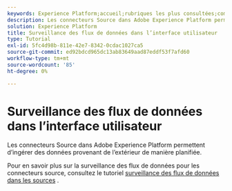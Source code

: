 ```yaml
---
keywords: Experience Platform;accueil;rubriques les plus consultées;comptes de contrôle;flux de données de surveillance;flux de données
description: Les connecteurs Source dans Adobe Experience Platform permettent d’ingérer des données provenant de l’extérieur de manière planifiée. Ce tutoriel décrit les étapes à suivre pour afficher les flux de données existants à partir de l’espace de travail Sources .
solution: Experience Platform
title: Surveillance des flux de données dans l’interface utilisateur
type: Tutorial
exl-id: 5fc4d98b-811e-42e7-8342-0cdac1027ca5
source-git-commit: ed92bdcd965dc13ab83649aad87eddf53f7afd60
workflow-type: tm+mt
source-wordcount: '85'
ht-degree: 0%

---
```


# Surveillance des flux de données dans l’interface utilisateur

Les connecteurs Source dans Adobe Experience Platform permettent d’ingérer des données provenant de l’extérieur de manière planifiée.

Pour en savoir plus sur la surveillance des flux de données pour les connecteurs source, consultez le tutoriel [surveillance des flux de données dans les sources](../../../dataflows/ui/monitor-sources.md) .
